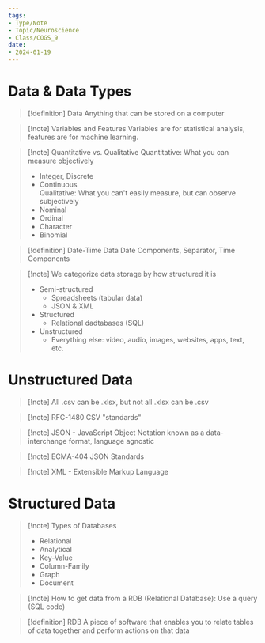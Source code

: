 ```yaml
---
tags:
- Type/Note
- Topic/Neuroscience
- Class/COGS_9
date:
- 2024-01-19
---
```


# Data & Data Types

> [!definition] Data
> Anything that can be stored on a computer  

> [!note] Variables and Features
> Variables are for statistical analysis, features are for machine learning.  

> [!note] Quantitative vs. Qualitative
> Quantitative: What you can measure objectively  
> - Integer, Discrete  
> - Continuous  
> Qualitative: What you can't easily measure, but can observe subjectively  
> - Nominal  
> - Ordinal  
> - Character  
> - Binomial  

> [!definition] Date-Time Data
> Date Components, Separator, Time Components  

> [!note] We categorize data storage by how structured it is
> - Semi-structured  
> 	- Spreadsheets (tabular data)  
> 	- JSON & XML  
> - Structured  
> 	- Relational dadtabases (SQL)  
> - Unstructured  
> 	- Everything else: video, audio, images, websites, apps, text, etc.  

# Unstructured Data

> [!note] All .csv can be .xlsx, but not all .xlsx can be .csv

> [!note] RFC-1480 CSV "standards"

> [!note] JSON - JavaScript Object Notation
> known as a data-interchange format, language agnostic  

> [!note] ECMA-404 JSON Standards

> [!note] XML - Extensible Markup Language

# Structured Data

> [!note] Types of Databases
> - Relational  
> - Analytical  
> - Key-Value  
> - Column-Family  
> - Graph  
> - Document  

> [!note] How to get data from a RDB (Relational Database): Use a query (SQL code)

> [!definition] RDB
> A piece of software that enables you to relate tables of data together and perform actions on that data  
